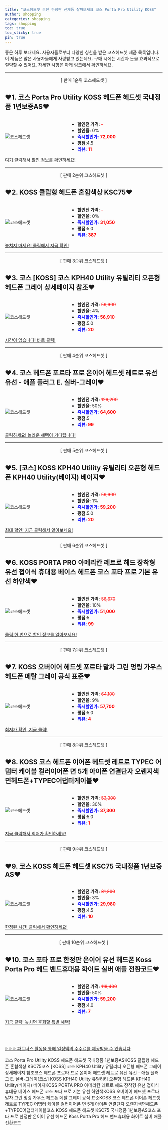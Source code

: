 ```yaml
---
title: "코스헤드셋 추천 한정판 신제품 살펴보세요 코스 Porta Pro Utility KOSS"
author: shopping
categories: shopping
tags: shopping
toc: true
toc_sticky: true
pin: true
---
```

좋은 하루 보내세요. 사용자들로부터 다양한 칭찬을 받은 코스헤드셋 제품 목록입니다. 이 제품은 많은 사용자들에게 사랑받고 있는데요. 구매 시에는 시간과 돈을 효과적으로 절약할 수 있어요. 자세한 사항은 아래 링크에서 확인하세요.

---
<p class="toplist" style="margin: 0 auto; display: block; width: fit-content;">[ 판매 1순위 코스헤드셋 ]</p>

<h2><strong>❤️1. 코스 Porta Pro Utility KOSS 헤드폰 헤드셋 국내정품 1년보증AS❤️</strong></h2>

<div style="display: flex; align-items: center;">
    <div style="flex: 0.4;">
        <img src="https://thumbnail9.coupangcdn.com/thumbnails/remote/230x230ex/image/vendor_inventory/3a13/555cf40e6791ad9a1493e5e0ed9dee36ae1c969be493be8469df23147417.png" alt="코스헤드셋" style="max-width: 100%;">
    </div>
    <div style="flex: 0.6; margin-left: 10px;">
        <ul>
            <li><strong>할인전 가격:</strong> <del style="color: red;">-</del></li>
            <li><strong>할인율:</strong> 0%</li>
            <li><span style='color:blue'><strong>즉시할인가:</strong></span> <span style='color:red'><strong>72,000</strong></span></li>
            <li><strong>평점:</strong>4.5</li>
            <li><span style='color:blue'><strong>리뷰:</strong></span> <span style='color:red'><strong>11</strong></span></li>
        </ul>
    </div>
</div>
<div class="center">
    <a href="https://selin100587001.github.io?lptag=AF9450613&subid=githubio&pageKey=7025892016&traceid=V0-153&itemId=17321871645&vendorItemId=90188952489" class="myButton">
        여기 클릭해서 할인 정보를 확인하세요!
    </a>
</div>


---
<p class="toplist" style="margin: 0 auto; display: block; width: fit-content;">[ 판매 2순위 코스헤드셋 ]</p>

<h2><strong>❤️2. KOSS 클립형 헤드폰 혼합색상 KSC75❤️</strong></h2>

<div style="display: flex; align-items: center;">
    <div style="flex: 0.4;">
        <img src="https://thumbnail7.coupangcdn.com/thumbnails/remote/230x230ex/image/vendor_inventory/1c1d/d1f08a3d2488a1a540b58b617546cdf26089f7ef46906b2f1385ab503aa3.jpg" alt="코스헤드셋" style="max-width: 100%;">
    </div>
    <div style="flex: 0.6; margin-left: 10px;">
        <ul>
            <li><strong>할인전 가격:</strong> <del style="color: red;">-</del></li>
            <li><strong>할인율:</strong> 0%</li>
            <li><span style='color:blue'><strong>즉시할인가:</strong></span> <span style='color:red'><strong>31,050</strong></span></li>
            <li><strong>평점:</strong>5.0</li>
            <li><span style='color:blue'><strong>리뷰:</strong></span> <span style='color:red'><strong>387</strong></span></li>
        </ul>
    </div>
</div>
<div class="center">
    <a href="https://selin100587001.github.io?lptag=AF9450613&subid=githubio&pageKey=1747913359&traceid=V0-153&itemId=2976627093&vendorItemId=4533854065" class="myButton">
        놓치지 마세요! 클릭해서 지금 확인!
    </a>
</div>


---
<p class="toplist" style="margin: 0 auto; display: block; width: fit-content;">[ 판매 3순위 코스헤드셋 ]</p>

<h2><strong>❤️3. 코스 [KOSS] 코스 KPH40 Utility 유틸리티 오픈형 헤드폰 그레이 상세페이지 참조❤️</strong></h2>

<div style="display: flex; align-items: center;">
    <div style="flex: 0.4;">
        <img src="https://thumbnail6.coupangcdn.com/thumbnails/remote/230x230ex/image/vendor_inventory/21d0/c2b7a7380957be6686a2fb8e835095f3c17682d613a0e45fb2d571bf5a94.jpg" alt="코스헤드셋" style="max-width: 100%;">
    </div>
    <div style="flex: 0.6; margin-left: 10px;">
        <ul>
            <li><strong>할인전 가격:</strong> <del style="color: red;">59,900</del></li>
            <li><strong>할인율:</strong> 4%</li>
            <li><span style='color:blue'><strong>즉시할인가:</strong></span> <span style='color:red'><strong>56,910</strong></span></li>
            <li><strong>평점:</strong>5.0</li>
            <li><span style='color:blue'><strong>리뷰:</strong></span> <span style='color:red'><strong>20</strong></span></li>
        </ul>
    </div>
</div>
<div class="center">
    <a href="https://selin100587001.github.io?lptag=AF9450613&subid=githubio&pageKey=7025686567&traceid=V0-153&itemId=17320643271&vendorItemId=85498619814" class="myButton">
        시간이 없습니다! 바로 클릭!
    </a>
</div>


---
<p class="toplist" style="margin: 0 auto; display: block; width: fit-content;">[ 판매 4순위 코스헤드셋 ]</p>

<h2><strong>❤️4. 코스 헤드폰 포르타 프로 온이어 헤드셋 레트로 유선 유선 - 애플 플러그 E. 실버-그레이❤️</strong></h2>

<div style="display: flex; align-items: center;">
    <div style="flex: 0.4;">
        <img src="https://thumbnail6.coupangcdn.com/thumbnails/remote/230x230ex/image/vendor_inventory/8108/a6abe547a5d156518230bb97f3f8f58b70c033bc423dcad0dcf79ec3f4be.jpg" alt="코스헤드셋" style="max-width: 100%;">
    </div>
    <div style="flex: 0.6; margin-left: 10px;">
        <ul>
            <li><strong>할인전 가격:</strong> <del style="color: red;">129,200</del></li>
            <li><strong>할인율:</strong> 50%</li>
            <li><span style='color:blue'><strong>즉시할인가:</strong></span> <span style='color:red'><strong>64,600</strong></span></li>
            <li><strong>평점:</strong>5</li>
            <li><span style='color:blue'><strong>리뷰:</strong></span> <span style='color:red'><strong>99</strong></span></li>
        </ul>
    </div>
</div>
<div class="center">
    <a href="https://selin100587001.github.io?lptag=AF9450613&subid=githubio&pageKey=8063437583&traceid=V0-153&itemId=22665863921&vendorItemId=89703811439" class="myButton">
        클릭하세요! 놀라운 혜택이 기다립니다!
    </a>
</div>


---
<p class="toplist" style="margin: 0 auto; display: block; width: fit-content;">[ 판매 5순위 코스헤드셋 ]</p>

<h2><strong>❤️5. [코스] KOSS KPH40 Utility 유틸리티 오픈형 헤드폰 KPH40 Utility(베이지) 베이지❤️</strong></h2>

<div style="display: flex; align-items: center;">
    <div style="flex: 0.4;">
        <img src="https://thumbnail9.coupangcdn.com/thumbnails/remote/230x230ex/image/vendor_inventory/b54a/ccc8d3e941f333a1348a9c68f1e8acd926bd54e08d5a3bf480405c255bfb.jpg" alt="코스헤드셋" style="max-width: 100%;">
    </div>
    <div style="flex: 0.6; margin-left: 10px;">
        <ul>
            <li><strong>할인전 가격:</strong> <del style="color: red;">59,900</del></li>
            <li><strong>할인율:</strong> 1%</li>
            <li><span style='color:blue'><strong>즉시할인가:</strong></span> <span style='color:red'><strong>59,200</strong></span></li>
            <li><strong>평점:</strong>5.0</li>
            <li><span style='color:blue'><strong>리뷰:</strong></span> <span style='color:red'><strong>20</strong></span></li>
        </ul>
    </div>
</div>
<div class="center">
    <a href="https://selin100587001.github.io?lptag=AF9450613&subid=githubio&pageKey=7025686567&traceid=V0-153&itemId=17404530734&vendorItemId=85727315594" class="myButton">
        최대 할인! 지금 클릭해서 알아보세요!
    </a>
</div>


---
<p class="toplist" style="margin: 0 auto; display: block; width: fit-content;">[ 판매 6순위 코스헤드셋 ]</p>

<h2><strong>❤️6. KOSS PORTA PRO 아메리칸 레트로 헤드 장착형 유선 접이식 휴대용 베이스 헤드폰 코스 포타 프로 기본 유선 하얀색❤️</strong></h2>

<div style="display: flex; align-items: center;">
    <div style="flex: 0.4;">
        <img src="https://thumbnail9.coupangcdn.com/thumbnails/remote/230x230ex/image/vendor_inventory/f89c/eafaf1dad5f2bb8edef21954b8a8f41942e1b3bee6dc14a25064098684ca.png" alt="코스헤드셋" style="max-width: 100%;">
    </div>
    <div style="flex: 0.6; margin-left: 10px;">
        <ul>
            <li><strong>할인전 가격:</strong> <del style="color: red;">56,670</del></li>
            <li><strong>할인율:</strong> 10%</li>
            <li><span style='color:blue'><strong>즉시할인가:</strong></span> <span style='color:red'><strong>51,000</strong></span></li>
            <li><strong>평점:</strong>5</li>
            <li><span style='color:blue'><strong>리뷰:</strong></span> <span style='color:red'><strong>99</strong></span></li>
        </ul>
    </div>
</div>
<div class="center">
    <a href="https://selin100587001.github.io?lptag=AF9450613&subid=githubio&pageKey=8155330805&traceid=V0-153&itemId=23227044602&vendorItemId=90259513778" class="myButton">
        클릭 한 번으로 할인 정보를 알아보세요!
    </a>
</div>


---
<p class="toplist" style="margin: 0 auto; display: block; width: fit-content;">[ 판매 7순위 코스헤드셋 ]</p>

<h2><strong>❤️7. KOSS 오버이어 헤드셋 포르타 말차 그린 멍링 가우스 헤드폰 메탈 그레이 공식 표준❤️</strong></h2>

<div style="display: flex; align-items: center;">
    <div style="flex: 0.4;">
        <img src="https://thumbnail7.coupangcdn.com/thumbnails/remote/230x230ex/image/vendor_inventory/61ca/a83a129e6f38d67dd1de8c14ab2e61079f1db30b575c871e30bc50acc6f2.jpg" alt="코스헤드셋" style="max-width: 100%;">
    </div>
    <div style="flex: 0.6; margin-left: 10px;">
        <ul>
            <li><strong>할인전 가격:</strong> <del style="color: red;">64,100</del></li>
            <li><strong>할인율:</strong> 9%</li>
            <li><span style='color:blue'><strong>즉시할인가:</strong></span> <span style='color:red'><strong>57,700</strong></span></li>
            <li><strong>평점:</strong>5.0</li>
            <li><span style='color:blue'><strong>리뷰:</strong></span> <span style='color:red'><strong>4</strong></span></li>
        </ul>
    </div>
</div>
<div class="center">
    <a href="https://selin100587001.github.io?lptag=AF9450613&subid=githubio&pageKey=7236242813&traceid=V0-153&itemId=18374320633&vendorItemId=85517729932" class="myButton">
        최저가 확인, 지금 클릭!
    </a>
</div>


---
<p class="toplist" style="margin: 0 auto; display: block; width: fit-content;">[ 판매 8순위 코스헤드셋 ]</p>

<h2><strong>❤️8. KOSS 코스 헤드폰 이어폰 헤드셋 레트로 TYPEC 어댑터 케이블 컬러이어폰 면 5개 아이폰 연결단자 오렌지색면헤드폰+TYPEC어댑터케이블❤️</strong></h2>

<div style="display: flex; align-items: center;">
    <div style="flex: 0.4;">
        <img src="https://thumbnail8.coupangcdn.com/thumbnails/remote/230x230ex/image/vendor_inventory/1562/2a48f1ddb4c5c1e52fc21da13a5defac593f661c8c8be347eb33d600e33c.png" alt="코스헤드셋" style="max-width: 100%;">
    </div>
    <div style="flex: 0.6; margin-left: 10px;">
        <ul>
            <li><strong>할인전 가격:</strong> <del style="color: red;">53,300</del></li>
            <li><strong>할인율:</strong> 30%</li>
            <li><span style='color:blue'><strong>즉시할인가:</strong></span> <span style='color:red'><strong>37,300</strong></span></li>
            <li><strong>평점:</strong>5.0</li>
            <li><span style='color:blue'><strong>리뷰:</strong></span> <span style='color:red'><strong>1</strong></span></li>
        </ul>
    </div>
</div>
<div class="center">
    <a href="https://selin100587001.github.io?lptag=AF9450613&subid=githubio&pageKey=7421290826&traceid=V0-153&itemId=19251608718&vendorItemId=87027295256" class="myButton">
        지금 클릭해서 최저가 확인하세요!
    </a>
</div>


---
<p class="toplist" style="margin: 0 auto; display: block; width: fit-content;">[ 판매 9순위 코스헤드셋 ]</p>

<h2><strong>❤️9. 코스 KOSS 헤드폰 헤드셋 KSC75 국내정품 1년보증AS❤️</strong></h2>

<div style="display: flex; align-items: center;">
    <div style="flex: 0.4;">
        <img src="https://thumbnail9.coupangcdn.com/thumbnails/remote/230x230ex/image/vendor_inventory/f3ed/7e93772804751b887f399c771c0af632ab2029ac0bd0d8802c87eb8bfec2.jpg" alt="코스헤드셋" style="max-width: 100%;">
    </div>
    <div style="flex: 0.6; margin-left: 10px;">
        <ul>
            <li><strong>할인전 가격:</strong> <del style="color: red;">31,200</del></li>
            <li><strong>할인율:</strong> 3%</li>
            <li><span style='color:blue'><strong>즉시할인가:</strong></span> <span style='color:red'><strong>29,980</strong></span></li>
            <li><strong>평점:</strong>4.5</li>
            <li><span style='color:blue'><strong>리뷰:</strong></span> <span style='color:red'><strong>10</strong></span></li>
        </ul>
    </div>
</div>
<div class="center">
    <a href="https://selin100587001.github.io?lptag=AF9450613&subid=githubio&pageKey=7368051259&traceid=V0-153&itemId=18999415125&vendorItemId=84492593740" class="myButton">
        한정된 시간! 클릭해서 확인하세요!
    </a>
</div>


---
<p class="toplist" style="margin: 0 auto; display: block; width: fit-content;">[ 판매 10순위 코스헤드셋 ]</p>

<h2><strong>❤️10. 코스 포타 프로 한정판 온이어 유선 헤드폰 Koss Porta Pro 헤드 밴드휴대용 화이트 실버 애플 전환코드❤️</strong></h2>

<div style="display: flex; align-items: center;">
    <div style="flex: 0.4;">
        <img src="https://thumbnail8.coupangcdn.com/thumbnails/remote/230x230ex/image/vendor_inventory/bfd7/6fe92b690923fdfc5e4dc71cfee641e6e029db2bc36a70a0305b13675a30.jpg" alt="코스헤드셋" style="max-width: 100%;">
    </div>
    <div style="flex: 0.6; margin-left: 10px;">
        <ul>
            <li><strong>할인전 가격:</strong> <del style="color: red;">118,400</del></li>
            <li><strong>할인율:</strong> 50%</li>
            <li><span style='color:blue'><strong>즉시할인가:</strong></span> <span style='color:red'><strong>59,200</strong></span></li>
            <li><strong>평점:</strong>4.0</li>
            <li><span style='color:blue'><strong>리뷰:</strong></span> <span style='color:red'><strong>7</strong></span></li>
        </ul>
    </div>
</div>
<div class="center">
    <a href="https://selin100587001.github.io?lptag=AF9450613&subid=githubio&pageKey=7122026042&traceid=V0-153&itemId=17835017553&vendorItemId=89703811448" class="myButton">
        지금 클릭! 놓치면 후회할 특별 혜택!
    </a>
</div>

<br><br><br>[💦 💦 💦 파트너스 활동을 통해 일정액의 수수료를 제공받을 수 있습니다](https://link.coupang.com/a/bcpT2c)<br><br>코스 Porta Pro Utility KOSS 헤드폰 헤드셋 국내정품 1년보증ASKOSS 클립형 헤드폰 혼합색상 KSC75코스 [KOSS] 코스 KPH40 Utility 유틸리티 오픈형 헤드폰 그레이 상세페이지 참조코스 헤드폰 포르타 프로 온이어 헤드셋 레트로 유선 유선 - 애플 플러그 E. 실버-그레이[코스] KOSS KPH40 Utility 유틸리티 오픈형 헤드폰 KPH40 Utility(베이지) 베이지KOSS PORTA PRO 아메리칸 레트로 헤드 장착형 유선 접이식 휴대용 베이스 헤드폰 코스 포타 프로 기본 유선 하얀색KOSS 오버이어 헤드셋 포르타 말차 그린 멍링 가우스 헤드폰 메탈 그레이 공식 표준KOSS 코스 헤드폰 이어폰 헤드셋 레트로 TYPEC 어댑터 케이블 컬러이어폰 면 5개 아이폰 연결단자 오렌지색면헤드폰+TYPEC어댑터케이블코스 KOSS 헤드폰 헤드셋 KSC75 국내정품 1년보증AS코스 포타 프로 한정판 온이어 유선 헤드폰 Koss Porta Pro 헤드 밴드휴대용 화이트 실버 애플 전환코드